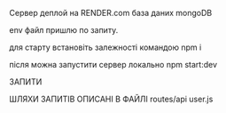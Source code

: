 Сервер деплой на RENDER.com
база даних mongoDB

env файл пришлю по запиту.

для старту встановіть залежності командою npm i

після можна запустити сервер локально npm start:dev

ЗАПИТИ

ШЛЯХИ ЗАПИТІВ ОПИСАНІ В ФАЙЛІ routes/api user.js
